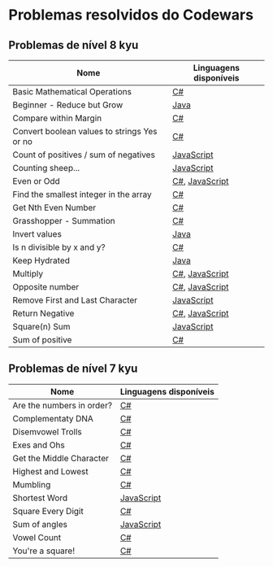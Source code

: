 # Problemas resolvidos do Codewars

## Problemas de nível 8 kyu

| Nome                                        | Linguagens disponíveis                                                                         |
|---------------------------------------------|------------------------------------------------------------------------------------------------|
| Basic Mathematical Operations               | [C#](C%23/8%20kyu/Basic%20Mathematical%20Operations.cs)
| Beginner - Reduce but Grow                  | [Java](Java/8%20kyu/Beginner%20-%20Reduce%20but%20Grow.java)
| Compare within Margin                       | [C#](C%23/8%20kyu/Compare%20within%20margin.cs)
| Convert boolean values to strings Yes or no | [C#](C%23/8%20kyu/Convert%20boolean%20values%20to%20strings%20Yes%20or%20No.cs)
| Count of positives / sum of negatives       | [JavaScript](JavaScript/8%20kyu/Count%20of%20positives%20-%20sum%20of%20negatives.js)
| Counting sheep...                           | [JavaScript](JavaScript/8%20kyu/Counting%20sheep....js)
| Even or Odd                                 | [C#](C%23/8%20kyu/Even%20or%20Odd.cs), [JavaScript](JavaScript/8%20kyu/Even%20or%20Odd.js)
| Find the smallest integer in the array      | [C#](C%23/8%20kyu/Find%20the%20smallest%20integer%20in%20the%20array.cs)
| Get Nth Even Number                         | [C#](C%23/8%20kyu/Get%20Nth%20Even%20Number.cs)
| Grasshopper - Summation                     | [C#](C%23/8%20kyu/Grasshopper%20-%20Summation.cs)
| Invert values                               |[Java](Java/8%20kyu/Invert%20values.java)
| Is n divisible by x and y?                  | [C#](C%23/8%20kyu/Is%20n%20divisible%20by%20x%20and%20y.cs)
| Keep Hydrated                               | [Java](Java/8%20kyu/Keep%20Hydrated.java)
| Multiply                                    | [C#](C%23/8%20kyu/Multiply.cs), [JavaScript](JavaScript/8%20kyu/Multiply.js)
| Opposite number                             | [C#](C%23/8%20kyu/Opposite%20number.cs), [JavaScript](JavaScript/8%20kyu/Opposite%20number.js)
| Remove First and Last Character             | [JavaScript](JavaScript/8%20kyu/Remove%20First%20and%20Last%20Character.js)
| Return Negative                             | [C#](C%23/8%20kyu/Return%20Negative.cs), [JavaScript](JavaScript/8%20kyu/Return%20negative.js)
| Square(n) Sum                               | [JavaScript](JavaScript/8%20kyu/Square\(n\)%20Sum.js)
| Sum of positive                             | [C#](C%23/8%20kyu/Sum%20of%20positive.cs)

## Problemas de nível 7 kyu

| Nome                      | Linguagens disponíveis                                 |
|---------------------------|--------------------------------------------------------|
| Are the numbers in order? | [C#](C%23/7%20kyu/Are%20the%20numbers%20in%20order.cs)
| Complementaty DNA         | [C#](C%23/7%20kyu/Complementary%20DNA.cs)
| Disemvowel Trolls         | [C#](C%23/7%20kyu/Disemvowel%20Trolls.cs)
| Exes and Ohs              | [C#](C%23/7%20kyu/Exes%20and%20Ohs.cs)                 |
| Get the Middle Character  | [C#](C%23/7%20kyu/Get%20the%20Middle%20Character.cs)
| Highest and Lowest        | [C#](C%23/7%20kyu/Highest%20and%20Lowest.cs)
| Mumbling                  | [C#](C%23/7%20kyu/Mumbling.cs)
| Shortest Word             | [JavaScript](JavaScript/7%20kyu/Shortest%20Word.js)
| Square Every Digit        | [C#](C%23/7%20kyu/Square%20Every%20Digit.cs)
| Sum of angles             | [JavaScript](JavaScript/7%20kyu/Sum%20of%20angles.js)
| Vowel Count               | [C#](C%23/7%20kyu/Vowel%20Count.cs)
| You're a square!          | [C#](C%23/7%20kyu/You're%20a%20square.cs)              |
